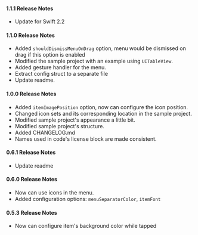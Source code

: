 #### 1.1.1 Release Notes
   - Update for Swift 2.2
   
#### 1.1.0 Release Notes
   - Added `shouldDismissMenuOnDrag` option, menu would be dismissed on drag if this option is enabled
   - Modified the sample project with an example using `UITableView`.
   - Added gesture handler for the menu.
   - Extract config struct to a separate file
   - Update readme.

#### 1.0.0 Release Notes
   - Added `itemImagePosition` option, now can configure the icon position.
   - Changed icon sets and its corresponding location in the sample project.
   - Modified sample project's appearance a little bit.
   - Modified sample project's structure.
   - Added CHANGELOG.md
   - Names used in code's license block are made consistent.

#### 0.6.1 Release Notes
  - Update readme

#### 0.6.0 Release Notes

   - Now can use icons in the menu.
   - Added configuration options: `menuSeparatorColor`, `itemFont`

#### 0.5.3 Release Notes
   - Now can configure item's background color while tapped

